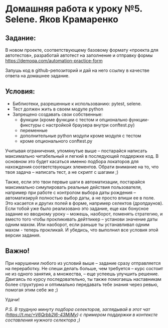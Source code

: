 # Домашняя работа к уроку №5. Selene. Яков Крамаренко

## Задание:

В новом проекте, соответствующему базовому формату «проекта для автотестов», разработай автотест на заполнение и отправку формы https://demoqa.com/automation-practice-form

Запушь код в github-репозиторий и дай на него ссылку в качестве ответа на домашнее задание.

## Условия:

- Библиотеки, разрешенные к использованию: pytest, selene.
- Тест должен жить в своем модуле python
- Запрещено создавать свои собственные:
  - функции (кроме функции с тестом и опционально функции-фикстуры с настройкой браузера внутри conftest.py)
  - переменные
  - дополнительные python модули кроме модуля с тестом
  - кроме опционального conftest.py

Учитывая ограничения, упомянутые выше – постарайся написать максимально читабельный и легкий в последующей поддержке код. В основном это будет касаться именно подбора локаторов для нахождения соответствующих элементов.
Обрати внимание на то, что твоя задача – написать тест, а не скрипт с шагами ;) 

Также, если это твои первые шаги в автоматизации, постарайся максимально симулировать реальные действия пользователя, например при работе с контролом выбора даты рождения – автоматизируй полностью выбор даты, а не просто впиши ее в поле. Это касается и других полей в форме, например селектов (дропдаунов).
Если тобой уже было реализовано это задание, еще как бонусное задание ко вводному уроку – можешь, наоборот, поменять стратегию, и вместо того чтобы прокликивать дейтпикер – установи значение даты одним махом. Или наоборот, если раньше ты устанавливал одним махом - теперь прокликай. И убедись, что выполнил все условия этой версии задания.


## Важно!
При нарушении любого из условий выше – задание сразу отправляется на переработку. Не спеши делать больше, чем требуется – курс состоит не из одного занятия, а множества, – еще успеешь улучшить решение. Двигаясь по курсу последовательно, ты также помогаешь наставникам более структурно и оптимально передавать тебе знания через ревью, помогая этим себе же ;)

Удачи!

_P.S. В трудную минуту подбора селекторов, заглядывай в этот чат (https://t.me/+V6Qrbb2I6-43MjMy) с примером поддержки в контексте составления нужного селектора ;)_